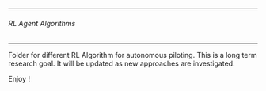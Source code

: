 ----------------------------
###### RL Agent Algorithms
---------------------------
Folder for different RL Algorithm for autonomous piloting. This is a long term research goal. 
It will be updated as new approaches are investigated. 

Enjoy !

